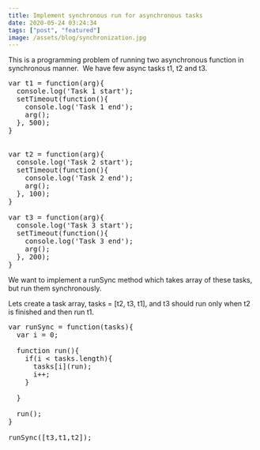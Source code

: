 ```yaml
---
title: Implement synchronous run for asynchronous tasks
date: 2020-05-24 03:24:34
tags: ["post", "featured"]
image: /assets/blog/synchronization.jpg
---
```


This is a programming problem of running two asynchronous function in synchronous manner.  We have few async tasks t1, t2 and t3.

<pre>
var t1 = function(arg){
  console.log('Task 1 start');
  setTimeout(function(){
    console.log('Task 1 end');
    arg();
  }, 500);
}


var t2 = function(arg){
  console.log('Task 2 start');
  setTimeout(function(){
    console.log('Task 2 end');
    arg();
  }, 100);
}

var t3 = function(arg){
  console.log('Task 3 start');
  setTimeout(function(){
    console.log('Task 3 end');
    arg();
  }, 200);
}
</pre>

We want to implement a runSync method which takes array of these tasks, but run them synchronously. 

Lets create a task array, tasks = [t2, t3, t1], and t3 should run only when t2 is finished and then run t1.

<pre>
var runSync = function(tasks){
  var i = 0;
  
  function run(){
    if(i < tasks.length){
      tasks[i](run);
      i++;
    }
   
  }
  
  run();
}

runSync([t3,t1,t2]);

</pre>